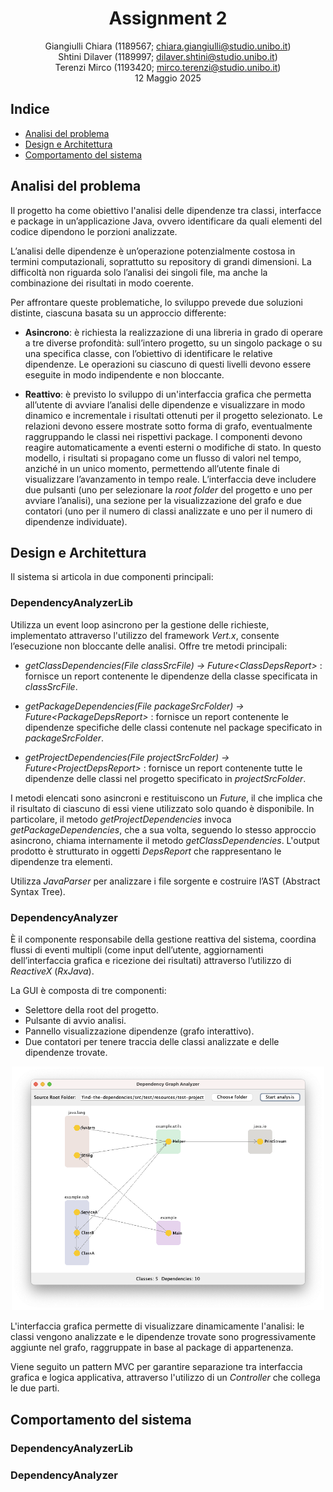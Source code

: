 <div align="center">

# Assignment 2

Giangiulli Chiara (1189567; chiara.giangiulli@studio.unibo.it)  
Shtini Dilaver (1189997; dilaver.shtini@studio.unibo.it)  
Terenzi Mirco (1193420; mirco.terenzi@studio.unibo.it)  
12 Maggio 2025

</div>

## Indice

- [Analisi del problema](#analisi-del-problema)
- [Design e Architettura](#design-e-architettura)
- [Comportamento del sistema](#comportamento-del-sistema)

## Analisi del problema
Il progetto ha come obiettivo l'analisi delle dipendenze tra classi, interfacce e package in un’applicazione Java, ovvero identificare da quali elementi del codice dipendono le porzioni analizzate.

L’analisi delle dipendenze è un’operazione potenzialmente costosa in termini computazionali, soprattutto su repository di grandi dimensioni.
La difficoltà non riguarda solo l’analisi dei singoli file, ma anche la combinazione dei risultati in modo coerente.


Per affrontare queste problematiche, lo sviluppo prevede due soluzioni distinte, ciascuna basata su un approccio differente:

- **Asincrono**: è richiesta la realizzazione di una libreria in grado di operare a tre diverse profondità: sull’intero progetto, su un singolo package o su una specifica classe, con l’obiettivo di identificare le relative dipendenze. Le operazioni su ciascuno di questi livelli devono essere eseguite in modo indipendente e non bloccante. 
  
- **Reattivo**: è previsto lo sviluppo di un'interfaccia grafica che permetta all’utente di avviare l’analisi delle dipendenze e visualizzare in modo dinamico e incrementale i risultati ottenuti per il progetto selezionato. Le relazioni devono essere mostrate sotto forma di grafo, eventualmente raggruppando le classi nei rispettivi package. I componenti devono reagire automaticamente a eventi esterni o modifiche di stato. In questo modello, i risultati si propagano come un flusso di valori nel tempo, anziché in un unico momento, permettendo all’utente finale di visualizzare l’avanzamento in tempo reale. L’interfaccia deve includere due pulsanti (uno per selezionare la _root folder_ del progetto e uno per avviare l’analisi), una sezione per la visualizzazione del grafo e due contatori (uno per il numero di classi analizzate e uno per il numero di dipendenze individuate).

## Design e Architettura
Il sistema si articola in due componenti principali:

### DependencyAnalyzerLib
Utilizza un event loop asincrono per la gestione delle richieste, implementato attraverso l'utilizzo del framework _Vert.x_, consente l’esecuzione non bloccante delle analisi.
Offre tre metodi principali:

- _getClassDependencies(File classSrcFile) → Future\<ClassDepsReport>_ : fornisce un report contenente le dipendenze della classe specificata in _classSrcFile_.

- _getPackageDependencies(File packageSrcFolder) → Future\<PackageDepsReport>_ : fornisce un report contenente le dipendenze specifiche delle classi contenute nel package specificato in _packageSrcFolder_.

- _getProjectDependencies(File projectSrcFolder) → Future\<ProjectDepsReport>_ : fornisce un report contenente tutte le dipendenze delle classi nel progetto specificato in _projectSrcFolder_.

I metodi elencati sono asincroni e restituiscono un _Future_, il che implica che il risultato di ciascuno di essi viene utilizzato solo quando è disponibile. In particolare, il metodo _getProjectDependencies_ invoca _getPackageDependencies_, che a sua volta, seguendo lo stesso approccio asincrono, chiama internamente il metodo _getClassDependencies_.
L'output prodotto è strutturato in oggetti _DepsReport_ che rappresentano le dipendenze tra elementi.

Utilizza _JavaParser_ per analizzare i file sorgente e costruire l’AST (Abstract Syntax Tree).



### DependencyAnalyzer
È il componente responsabile della gestione reattiva del sistema, coordina flussi di eventi multipli (come input dell’utente, aggiornamenti dell’interfaccia grafica e ricezione dei risultati) attraverso l’utilizzo di _ReactiveX_ (_RxJava_).

La GUI è composta di tre componenti:

- Selettore della root del progetto.
- Pulsante di avvio analisi.
- Pannello visualizzazione dipendenze (grafo interattivo).
- Due contatori per tenere traccia delle classi analizzate e delle dipendenze trovate.

<div align="center">
	<img src="./images/project-gui.png" alt="Rappresentazione dell'interfaccia grafica del sistema reattivo." width="500"/>
</div>

L'interfaccia grafica permette di visualizzare dinamicamente l'analisi: le classi vengono analizzate e le dipendenze trovate sono progressivamente aggiunte nel grafo, raggruppate in base al package di appartenenza.

Viene seguito un pattern MVC per garantire separazione tra interfaccia grafica e logica applicativa, attraverso l'utilizzo di un _Controller_ che collega le due parti.

## Comportamento del sistema
### DependencyAnalyzerLib
### DependencyAnalyzer
